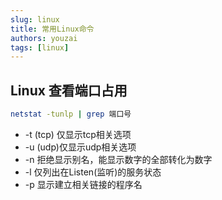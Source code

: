 ```yaml
---
slug: linux
title: 常用Linux命令
authors: youzai
tags: [linux]
---
```


## Linux 查看端口占用
```sh
netstat -tunlp | grep 端口号
```
- -t (tcp) 仅显示tcp相关选项
- -u (udp)仅显示udp相关选项
- -n 拒绝显示别名，能显示数字的全部转化为数字
- -l 仅列出在Listen(监听)的服务状态
- -p 显示建立相关链接的程序名